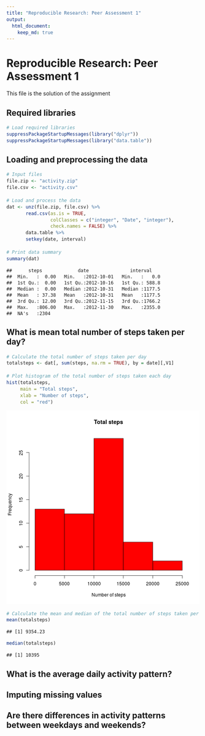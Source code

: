 ```yaml
---
title: "Reproducible Research: Peer Assessment 1"
output: 
  html_document:
    keep_md: true
---
```



# Reproducible Research: Peer Assessment 1
This file is the solution of the assignment


## Required libraries

```r
# Load required libraries
suppressPackageStartupMessages(library("dplyr"))
suppressPackageStartupMessages(library("data.table"))
```

## Loading and preprocessing the data

```r
# Input files
file.zip <- "activity.zip"
file.csv <- "activity.csv"

# Load and process the data
dat <- unz(file.zip, file.csv) %>%
       read.csv(as.is = TRUE,
                colClasses = c("integer", "Date", "integer"),
                check.names = FALSE) %>%
       data.table %>%
       setkey(date, interval)

# Print data summary
summary(dat)
```

```
##      steps             date               interval     
##  Min.   :  0.00   Min.   :2012-10-01   Min.   :   0.0  
##  1st Qu.:  0.00   1st Qu.:2012-10-16   1st Qu.: 588.8  
##  Median :  0.00   Median :2012-10-31   Median :1177.5  
##  Mean   : 37.38   Mean   :2012-10-31   Mean   :1177.5  
##  3rd Qu.: 12.00   3rd Qu.:2012-11-15   3rd Qu.:1766.2  
##  Max.   :806.00   Max.   :2012-11-30   Max.   :2355.0  
##  NA's   :2304
```


## What is mean total number of steps taken per day?

```r
# Calculate the total number of steps taken per day
totalsteps <- dat[, sum(steps, na.rm = TRUE), by = date][,V1]

# Plot histogram of the total number of steps taken each day
hist(totalsteps,
     main = "Total steps",
     xlab = "Number of steps",
     col = "red")
```

![plot of chunk meansteps](figure/meansteps-1.png) 

```r
# Calculate the mean and median of the total number of steps taken per day
mean(totalsteps)
```

```
## [1] 9354.23
```

```r
median(totalsteps)
```

```
## [1] 10395
```


## What is the average daily activity pattern?



## Imputing missing values



## Are there differences in activity patterns between weekdays and weekends?
